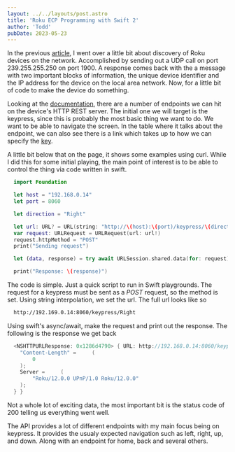 ```yaml
---
layout: ../../layouts/post.astro
title: 'Roku ECP Programming with Swift 2'
author: 'Todd'
pubDate: 2023-05-23
---
```


In the previous [article](https://enigmaticbits.com/post/swift-ecp-programming-1/), I went over a little bit about discovery of Roku devices on the network. Accomplished by sending out a UDP call on port 239.255.255.250 on port 1900. A response comes back with the a message with two important blocks of information, the unique device identifier and the IP address for the device on the local area network. Now, for a little bit of code to make the device do something.

Looking at the [documentation](https://developer.roku.com/docs/developer-program/dev-tools/external-control-api.md), there are a number of endpoints we can hit on the device's HTTP REST server. The initial one we will target is the keypress, since this is probably the most basic thing we want to do. We want to be able to navigate the screen. In the table where it talks about the endpoint, we can also see there is a link which takes up to how we can specify the [key](https://developer.roku.com/docs/developer-program/dev-tools/external-control-api.md#keypress-key-values).

A little bit below that on the page, it shows some examples using curl. While I did this for some initial playing, the main point of interest is to be able to control the thing via code written in swift.

```swift
  import Foundation

  let host = "192.168.0.14"
  let port = 8060

  let direction = "Right"

  let url: URL? = URL(string: "http://\(host):\(port)/keypress/\(direction)")
  var request: URLRequest = URLRequest(url: url!)
  request.httpMethod = "POST"
  print("Sending request")

  let (data, response) = try await URLSession.shared.data(for: request)

  print("Response: \(response)")
```

The code is simple. Just a quick script to run in Swift playgrounds. The request for a keypress must be sent as a *POST* request, so the method is set. Using string interpolation, we set the url. The full url looks like so
```sh
  http://192.169.0.14:8060/keypress/Right
```
Using swift's async/await, make the request and print out the response. The following is the response we get back
```swift
  <NSHTTPURLResponse: 0x1286d4790> { URL: http://192.168.0.14:8060/keypress/Left } { Status Code: 200, Headers {
    "Content-Length" =     (
        0
    );
    Server =     (
        "Roku/12.0.0 UPnP/1.0 Roku/12.0.0"
    );
  } }
```
Not a whole lot of exciting data, the most important bit is the status code of 200 telling us everything went well.

The API provides a lot of different endpoints with my main focus being on keypress. It provides the usualy expected navigation such as left, right, up, and down. Along with an endpoint for home, back and several others.
